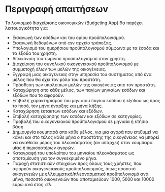 # Περιγραφή απαιτήσεων
Το λογισμικό διαχείρισης οικονομικών (Budgeting App) θα παρέχει λειτουργικότητα για:
* Εισαγωγή των εσόδων και του ορίου προϋπολογισμού.
* Εισαγωγή δεδομένων από csv αρχείο τράπεζας.
* Υπολογισμό του ημερήσιου προϋπολογισμού σύμφωνα με τα έσοδα και τα έξοδα του χρήστη.
* Απεικόνιση του τωρινού  προϋπολογισμού στον χρήστη.
* Διαχείριση του συνολικού οικογενειακού προϋπολογισμού με συμμετοχή όλων των μελών της οικογένειας.
* Εγγραφή μιας οικογένειας στην υπηρεσία του συστήματος από ένα μέλος που θα έχει τον ρόλο του προστάτη.
* Πρόσθεση των υπολοίπων μελών της οικογένειας απο τον προστάτη.
* Καταχώρηση απο κάθε μέλος, των παγίων μηνιαίων εσόδων και εξόδων που το αφορούν.
* Επιβολή χαρακτηρισμού του μηνιαίου παγίου εσόδου ή εξόδου ως προς το ποσό, τον μήνα έναρξης και μήνα λήξης.
* Kαταχώρηση έκτακτων εσόδων και εξόδων.
* Επιβολή καταχώρησης των εσόδων και εξόδων σε κατηγορίες.
* Προβολή του οικογενειακού προϋπολογισμού σε μηνιαία ή ετήσια βάση.
* Δημιουργία κουμπαρά απο κάθε μέλος, για μια αγορά που επιθυμεί να κάνει και στο τέλος κάθε μήνα ο προστάτης της οικογένειας να μπορεί να αναθέσει μέρος του πλεονάσματος (αν υπάρχει) στον κουμπαρά μίας ή περισσοτέρων αγορών.
* Καταγραφή του υπολοίπου του μηνιαίου πλεονάσματος ως αποταμίευση για τον συγκεκριμένο μήνα.
* Παροχή στατιστικών στοιχείων προς όλους τους χρήστες, που αφορούν οικογενειακούς προϋπολογισμούς, όπως ποσοστό οικογενειών με ελλειμματικό/πλεονασματικό προϋπολογισμό ανά μήνα, ποσοστό οικογενειών που αποταμιεύουν 1000, 5000 και 10000 ευρώ ανά έτος κτλ.
